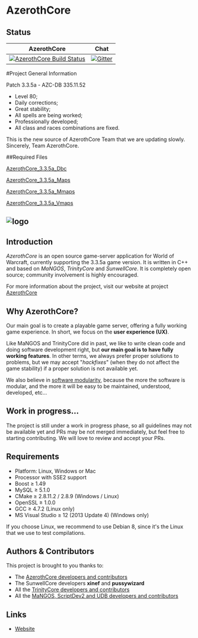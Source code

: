 # AzerothCore


## Status

AzerothCore | Chat
:------------: | :------------:
[![AzerothCore Build Status](https://travis-ci.org/AzerothCore/azerothcore-wotlk.svg?branch=master)](https://travis-ci.org/AzerothCore/azerothcore-wotlk) | [![Gitter](https://badges.gitter.im/azerothcore/azerothcore.svg)](https://gitter.im/azerothcore/azerothcore?utm_source=badge&utm_medium=badge&utm_campaign=pr-badge&utm_content=badge)


#Project General Information 

Patch 3.3.5a - AZC-DB 335.11.52

- Level 80;
- Daily corrections;
- Great stability;
- All spells are being worked;
- Professionally developed;
- All class and races combinations are fixed.

This is the new source of AzerothCore Team that we are updating slowly. Sincerely, Team AzerothCore.

##Required Files 

[AzerothCore_3.3.5a_Dbc](https://mega.nz/#!GxcQQD6Y!cHT74BaRzmobGd_pgvV0qt5m9YgTzScH1y7ZrRViEME)

[AzerothCore_3.3.5a_Maps](https://mega.nz/#!6xtx3Y5B!ZhaeQbEeZ2ksufA0utu5pEiNrbMiMtAef4ej-3fhi-I)

[AzerothCore_3.3.5a_Mmaps](https://mega.nz/#!X1d2mILC!qEllG_Rh9QZJlEfcJR6Sv9i8XbmAbkmkTolqJ3aOydc)

[AzerothCore_3.3.5a_Vmaps](https://mega.nz/#!vks1GALL!KE4ra8DtKYfeorEXsQ4jEoxkLVMRmjtltieCUceKmQs)


## ![logo](http://image.prntscr.com/image/a3c637052c5f430a9b587e0998444d72.jpg)


## Introduction

*AzerothCore* is an open source game-server application for World of Warcraft, currently supporting the 3.3.5a game version.
It is written in C++ and based on *MaNGOS*, *TrinityCore* and *SunwellCore*.
It is completely open source; community involvement is highly encouraged.

For more information about the project, visit our website at project [AzerothCore](http://www.azerothcore.org/)


## Why AzerothCore?

Our main goal is to create a playable game server, offering a fully working game experience. In short, we focus on the **user experience (UX)**.

Like MaNGOS and TrinityCore did in past, we like to write clean code and doing software development right, but **our main goal is to have fully working features**. In other terms, we always prefer proper solutions to problems, but we may accept "*hackfixes*" (when they do not affect the game stability) if a proper solution is not available yet.

We also believe in [software modularity](https://en.wikipedia.org/wiki/Modular_programming), because the more the software is modular, and the more it will be easy to be maintained, understood, developed, etc...


## Work in progress...

The project is still under a work in progress phase, so all guidelines may not be available yet and PRs may be not merged immediately, but feel free to starting contributing. We will love to review and accept your PRs.


## Requirements

+ Platform: Linux, Windows or Mac
+ Processor with SSE2 support
+ Boost ≥ 1.49
+ MySQL ≥ 5.1.0
+ CMake ≥ 2.8.11.2 / 2.8.9 (Windows / Linux)
+ OpenSSL ≥ 1.0.0
+ GCC ≥ 4.7.2 (Linux only)
+ MS Visual Studio ≥ 12 (2013 Update 4) (Windows only)

If you choose Linux, we recommend to use Debian 8, since it's the Linux that we use to test compilations.

## Authors & Contributors

This project is brought to you thanks to:

- The [AzerothCore developers and contributors](https://github.com/AzerothCore/azerothcore-wotlk/graphs/contributors)
- The SunwellCore developers **xinef** and **pussywizard**
- All the [TrinityCore developers and contributors](https://github.com/TrinityCore/TrinityCore/blob/3.3.5/THANKS)
- All the [MaNGOS, ScriptDev2 and UDB developers and contributors](https://github.com/cmangos/mangos-wotlk/blob/master/AUTHORS.md)

## Links

- [Website](https://azerothcore.github.io/)
